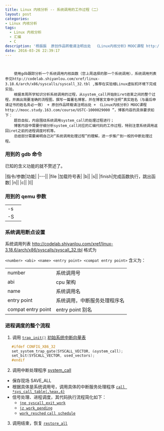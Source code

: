 ```yaml
---
title: Linux 内核分析 -- 系统调用的工作过程（二）
layout: post
categories:
- Linux 内核分析
tags:
  - Linux 内核分析
  - 汇编
  - C
description: '杨振振  原创作品转载请注明出处  《Linux内核分析》MOOC课程 http://www.xuetangx.com/courses/course-v1:ustcX+USTC001+_/about'
date: 2016-03-26 22:39:17
---
```


```


    使用gdb跟踪分析一个系统调用内核函数（您上周选择的那一个系统调用），系统调用列表参见http://codelab.shiyanlou.com/xref/linux-3.18.6/arch/x86/syscalls/syscall_32.tbl ,推荐在实验楼Linux虚拟机环境下完成实验。
    根据本周所学知识分析系统调用的过程，从system_call开始到iret结束之间的整个过程，并画出简要准确的流程图，撰写一篇署名博客，并在博客文章中注明“真实姓名（与最后申请证书的姓名务必一致） + 原创作品转载请注明出处 + 《Linux内核分析》MOOC课程http://mooc.study.163.com/course/USTC-1000029000 ”，博客内容的具体要求如下：
    题目自拟，内容围绕系统调用system_call的处理过程进行；
    博客内容中需要仔细分析system_call对应的汇编代码的工作过程，特别注意系统调用返回iret之前的进程调度时机等。
    总结部分需要阐明自己对“系统调用处理过程”的理解，进一步推广到一般的中断处理过程。

```


### 用到的 gdb 命令

已知的含义功能的就不赘述了。

|指令/参数|功能|
|---||
|file |加载符号表|
|b||
|s||
|finish|完成函数执行，跳出函数|
|n||
|c||
|l||

### 用到的  qemu 参数
|||
|---|---|
|-s||
|-S||

### 系统调用断点设置

系统调用列表 http://codelab.shiyanlou.com/xref/linux-3.18.6/arch/x86/syscalls/syscall_32.tbl 格式为

`<number> <abi> <name> <entry point> <compat entry point>`
含义为：

|||
|---|---|
|number|系统调用号|
|abi|cpu 架构|
|name|系统调用名
|entry point| 系统调用，中断服务处理程序名|
|compat entry point|entry point 别名|

### 进程调度的整个流程






1. 调用 [`trap_init()`](http://codelab.shiyanlou.com/xref/linux-3.18.6/init/main.c#561)  [初始系统中断向量表](http://codelab.shiyanlou.com/xref/linux-3.18.6/arch/x86/kernel/traps.c#838) 
 ```C
	#ifdef CONFIG_X86_32
	set_system_trap_gate(SYSCALL_VECTOR, &system_call);
	set_bit(SYSCALL_VECTOR, used_vectors);
	#endif
 ```

2. 调用中断处理程序 [system_call](http://codelab.shiyanlou.com/xref/linux-3.18.6/arch/x86/kernel/entry_32.S#490)
 + 保存现场 SAVE_ALL
 + 根据具体是系统调用号，调用具体的中断服务处理程序
  [`call *sys_call_table(,%eax,4)`](http://codelab.shiyanlou.com/xref/linux-3.18.6/arch/x86/kernel/entry_32.S#502)
 + 信号处理、进程调度，其代码执行流程简化如下：
   - [`jne syscall_exit_work`](http://codelab.shiyanlou.com/xref/linux-3.18.6/arch/x86/kernel/entry_32.S#513)
   - [`jz work_pending`](http://codelab.shiyanlou.com/xref/linux-3.18.6/arch/x86/kernel/entry_32.S#658)
   - [`work_resched`
	`call schedule`](http://codelab.shiyanlou.com/xref/linux-3.18.6/arch/x86/kernel/entry_32.S#586)
3. 调用结束，恢复
    [`restore_all`](http://codelab.shiyanlou.com/xref/linux-3.18.6/arch/x86/kernel/entry_32.S#515)

<!--
system_call 断点可以设置，但是程序运行的时候会直接跳过去 
-->




